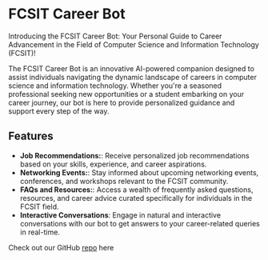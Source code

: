 # FCSIT Career Bot

Introducing the FCSIT Career Bot: Your Personal Guide to Career Advancement in the Field of Computer Science and Information Technology (FCSIT)!

The FCSIT Career Bot is an innovative AI-powered companion designed to assist individuals navigating the dynamic landscape of careers in computer science and information technology. Whether you're a seasoned professional seeking new opportunities or a student embarking on your career journey, our bot is here to provide personalized guidance and support every step of the way.

## Features

- **Job Recommendations:**: Receive personalized job recommendations based on your skills, experience, and career aspirations.
- **Networking Events:**: Stay informed about upcoming networking events, conferences, and workshops relevant to the FCSIT community.
- **FAQs and Resources:**: Access a wealth of frequently asked questions, resources, and career advice curated specifically for individuals in the FCSIT field.
- **Interactive Conversations**: Engage in natural and interactive conversations with our bot to get answers to your career-related queries in real-time.

Check out our GitHub [repo](https://github.com/calvinn7/FCSITCareerBuddy) here